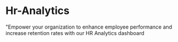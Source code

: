 # Hr-Analytics
"Empower your organization to enhance employee performance and increase retention rates with our HR Analytics dashboard
